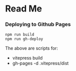 # Read Me

### Deploying to Github Pages

```
npm run build
npm run gh-deploy
```

The above are scripts for:

- vitepress build
- gh-pages -d .vitepress/dist